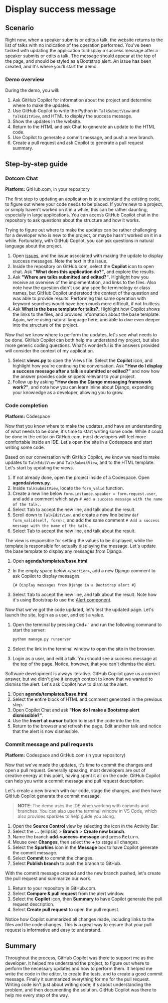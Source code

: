 # Display success message

## Scenario

Right now, when a speaker submits or edits a talk, the website returns to the list of talks with no indication of the operation performed. You've been tasked with updating the application to display a success message after a speaker submits or edits a talk. The message should appear at the top of the page, and should be styled as a Bootstrap alert. An issue has been created, and it's where you'll start the demo.

### Demo overview

During the demo, you will:

1. Ask GitHub Copilot for information about the project and determine where to make the updates.
2. Use GitHub Copilot to write the Python in `TalkSubmitView` and `TalkEditView`, and HTML to display the success message.
3. Show the updates in the website.
4. Return to the HTML and ask Chat to generate an update to the HTML code.
5. Use Copilot to generate a commit message, and push a new branch.
6. Create a pull request and ask Copilot to generate a pull request summary.

## Step-by-step guide

### Dotcom Chat

**Platform:** GitHub.com, in your repository

The first step to updating an application is to understand the existing code, to figure out where your code needs to be placed. If you're new to a project, or simply haven't worked on it in a while, this can be rather daunting, especially in large applications. You can access GitHub Copilot chat in the repository to ask questions about the structure and how it works.

Trying to figure out where to make the updates can be rather challenging for a developer who is new to the project, or maybe hasn't worked on it in a while. Fortunately, with GitHub Copilot, you can ask questions in natural language about the project.

1. Open [issues](../issues), and the issue associated with making the update to display success messages. Note the text in the issue.
2. Inside the repository on GitHub.com, select the **Copilot** icon to open chat. Ask **"What does this application do?"**, and explore the results.
3. Ask **"Where are talks submitted and edited?"**. Highlight how you receive an overview of the implementation, and links to the files. Also note how the question didn't use any specific terminology or class names, but GitHub Copilot understood the context of the question and was able to provide results. Performing this same operation with keyword searches would have been much more difficult, if not fruitless.
4. Ask **What is the base template for talks?**. Highlight how Copilot shows the links to the files, and provides information about the base template. Again, we're using natural language here, and able to dive even deeper into the structure of the project.

Now that we know where to perform the updates, let's see what needs to be done. GitHub Copilot can both help me understand my project, but also more generic coding questions. What's wonderful is the answers provided will consider the context of my application.

1. Select **views.py** to open the Views file. Select the **Copilot** icon, and highlight how you're continuing the conversation. Ask **"How do I display a success message after a talk is submitted or edited?"** and now how the answer provides code snippets relevant to your project.
2. Follow up by asking **"How does the Django messaging framework work?"**, and note how you can learn inline about Django, expanding your knowledge as a developer, allowing you to grow.

### Code completion

**Platform:** Codespace

Now that you know where to make the updates, and have an understanding of what needs to be done, it's time to start writing some code. While it could be done in the editor on GitHub.com, most developers will feel more comfortable inside an IDE. Let's open the site in a Codespace and start writing some code.

Based on our conversation with GitHub Copilot, we know we need to make updates to `TalkEditView` and `TalkSubmitView`, and to the HTML template. Let's start by updating the views.

1. If not already done, open the project inside of a Codespace. Open **agenda/views.py**.
2. Inside `TalkSubmitView`, locate the `form_valid` function.
3. Create a new line below `form.instance.speaker = form.request.user`, and add a comment which says `# Add a success message with the name of the talk.`.
4. Select <kbd>Tab</kbd> to accept the new line, and talk about the result.
5. Scroll down to `TalkEditView`, and create a new line below `def form_valid(self, form):`, and add the same comment `# Add a success message with the name of the talk.`.
6. Select <kbd>Tab</kbd> to accept the new line, and talk about the result.

The view is responsible for setting the values to be displayed, while the template is responsible for actually displaying the message. Let's update the base template to display any messages from Django.

1. Open **agenda/templates/base.html**.
2. In the empty space below `</section>`, add a new Django comment to ask Copilot to display messages:

    ```django
    {# Display messages from Django in a Bootstrap alert #}
    ```

3. Select <kbd>Tab</kbd> to accept the new line, and talk about the result. Note how it's using Bootstrap to use the [Alert component](https://getbootstrap.com/docs/4.0/components/alerts/).

Now that we've got the code updated, let's test the updated page. Let's launch the site, login as a user, and edit a value.

1. Open the terminal by pressing <kbd>Cmd</kbd>+<kbd>\`</kbd> and run the following command to start the server:

    ```bash
    python manage.py runserver
    ```

2. Select the link in the terminal window to open the site in the browser.
3. Login as a user, and edit a talk. You should see a success message at the top of the page. Notice, however, that you can't dismiss the alert.

Software development is always iterative. GitHub Copilot gave us a correct answer, but we didn't give it enough context to know that we wanted to dismiss the alert. Let's ask Copilot how to dismiss the alert.

1. Open **agenda/templates/base.html**.
2. Select the entire block of HTML and comment generated in the previous step.
3. Open Copilot Chat and ask **"How do I make a Bootstrap alert dismissible?"**.
4. Use the **Insert at cursor** button to insert the code into the file.
5. Return to the browser and refresh the page. Edit another talk and notice that the alert is now dismissible.

### Commit message and pull requests

**Platform:** Codespace and GitHub.com (in your repository)

Now that we've made the updates, it's time to commit the changes and open a pull request. Generally speaking, most developers are out of creative energy at this point, having spent it all on the code. GitHub Copilot can help you write a commit message and pull request description.

Let's create a new branch with our code, stage the changes, and then have GitHub Copilot generate the commit message.

> **NOTE**: The demo uses the IDE when working with commits and branches. You can also use the terminal window in VS Code, which also provides sparkles to help guide you along.

1. Open the **Source Control** view by selecting the icon in the Activity Bar.
2. Select the **...** (ellipsis) > **Branch** > **Create new branch**.
3. Name the branch **add-success-message** and press <kbd>Return</kbd>.
4. Mouse over **Changes**, then select the **+** to stage all changes.
5. Select the **Sparkles** icon in the **Message** box to have Copilot generate the commit message.
6. Select **Commit** to commit the changes.
7. Select **Publish branch** to push the branch to GitHub.

With the commit message created and the new branch pushed, let's create the pull request and summarize our work.

1. Return to your repository in GitHub.com.
2. Select **Compare & pull request** from the alert window.
3. Select the **Copilot** icon, then **Summary** to have Copilot generate the pull request description.
4. Select **Create pull request** to open the pull request.

Notice how Copilot summarized all changes made, including links to the files and the code changes. This is a great way to ensure that your pull request is informative and easy to understand.

## Summary

Throughout the process, GitHub Copilot was there to support me as the developer. It helped me understand the project, to figure out where to perform the necessary updates and how to perform them. It helped me write the code in the editor, to create the tests, and to create a good commit message. Finally it summarized everything for me for the pull request. Writing code isn't just about writing code; it's about understanding the problem, and then documenting the solution. GitHub Copilot was there to help me every step of the way.